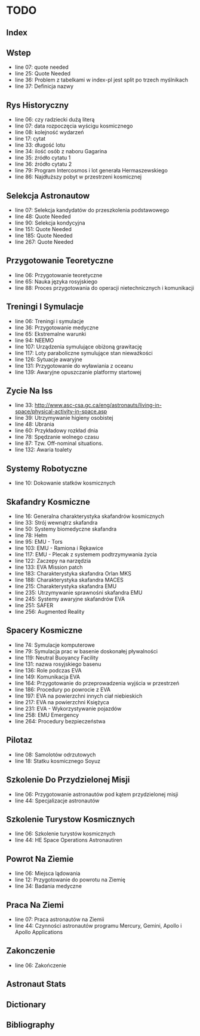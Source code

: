 # TODO

## Index

## Wstep
- line 07: quote needed
- line 25: Quote Needed
- line 36: Problem z tabelkami w index-pl jest split po trzech myślnikach
- line 37: Definicja nazwy

## Rys Historyczny
- line 06: czy radziecki dużą literą
- line 07: data rozpoczęcia wyścigu kosmicznego
- line 08: kolejność wydarzeń
- line 17: cytat
- line 33: długość lotu
- line 34: ilość osób z naboru Gagarina
- line 35: źródło cytatu 1
- line 36: źródło cytatu 2
- line 79: Program Intercosmos i lot generała Hermaszewskiego
- line 86: Najdłuższy pobyt w przestrzeni kosmicznej

## Selekcja Astronautow
- line 07: Selekcja kandydatów do przeszkolenia podstawowego
- line 48: Quote Needed
- line 90: Selekcja kondycyjna
- line 151: Quote Needed
- line 185: Quote Needed
- line 267: Quote Needed

## Przygotowanie Teoretyczne
- line 06: Przygotowanie teoretyczne
- line 65: Nauka języka rosyjskiego
- line 88: Proces przygotowania do operacji nietechnicznych i komunikacji

## Treningi I Symulacje
- line 06: Treningi i symulacje
- line 36: Przygotowanie medyczne
- line 65: Ekstremalne warunki
- line 94: NEEMO
- line 107: Urządzenia symulujące obiżoną grawitację
- line 117: Loty paraboliczne symulujące stan nieważkości
- line 126: Sytuacje awaryjne
- line 131: Przygotowanie do wyławiania z oceanu
- line 139: Awaryjne opuszczanie platformy startowej

## Zycie Na Iss
- line 33: http://www.asc-csa.gc.ca/eng/astronauts/living-in-space/physical-activity-in-space.asp
- line 39: Utrzymywanie higieny osobistej
- line 48: Ubrania
- line 60: Przykładowy rozkład dnia
- line 78: Spędzanie wolnego czasu
- line 87: Tzw. Off-nominal situations.
- line 132: Awaria toalety

## Systemy Robotyczne
- line 10: Dokowanie statków kosmicznych

## Skafandry Kosmiczne
- line 16: Generalna charakterystyka skafandrów kosmicznych
- line 33: Strój wewnątrz skafandra
- line 50: Systemy biomedyczne skafandra
- line 78: Hełm
- line 95: EMU - Tors
- line 103: EMU - Ramiona i Rękawice
- line 117: EMU - Plecak z systemem podtrzymywania życia
- line 122: Zaczepy na narzędzia
- line 133: EVA Mission patch
- line 183: Charakterystyka skafandra Orlan MKS
- line 188: Charakterystyka skafandra MACES
- line 215: Charakterystyka skafandra EMU
- line 235: Utrzymywanie sprawnośni skafandra EMU
- line 245: Systemy awaryjne skafandrów EVA
- line 251: SAFER
- line 256: Augmented Reality

## Spacery Kosmiczne
- line 74: Symulacje komputerowe
- line 79: Symulacja prac w basenie doskonałej pływalności
- line 119: Neutral Buoyancy Facility
- line 131: nazwa rosyjskiego basenu
- line 136: Role podczas EVA
- line 149: Komunikacja EVA
- line 164: Przygotowanie do przeprowadzenia wyjścia w przestrzeń
- line 186: Procedury po powrocie z EVA
- line 197: EVA na powierzchni innych ciał niebieskich
- line 217: EVA na powierzchni Księżyca
- line 231: EVA - Wykorzystywanie pojazdów
- line 258: EMU Emergency
- line 264: Procedury bezpieczeństwa

## Pilotaz
- line 08: Samolotów odrzutowych
- line 18: Statku kosmicznego Soyuz

## Szkolenie Do Przydzielonej Misji
- line 06: Przygotowanie astronautów pod kątem przydzielonej misji
- line 44: Specjalizacje astronautów

## Szkolenie Turystow Kosmicznych
- line 06: Szkolenie turystów kosmicznych
- line 44: HE Space Operations Astronautiren

## Powrot Na Ziemie
- line 06: Miejsca lądowania
- line 12: Przygotowanie do powrotu na Ziemię
- line 34: Badania medyczne

## Praca Na Ziemi
- line 07: Praca astronautów na Ziemii
- line 44: Czynności astronautów programu Mercury, Gemini, Apollo i Apollo Applications

## Zakonczenie
- line 06: Zakończenie

## Astronaut Stats

## Dictionary

## Bibliography
